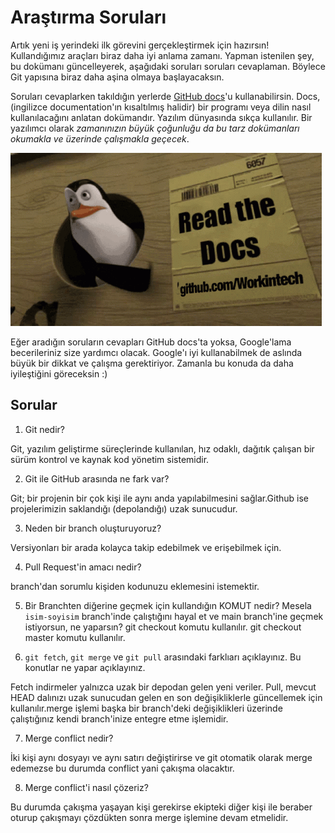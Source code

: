 # Araştırma Soruları

Artık yeni iş yerindeki ilk görevini gerçekleştirmek için hazırsın! Kullandığımız araçları biraz daha iyi anlama zamanı. Yapman istenilen şey, bu dokümanı güncelleyerek, aşağıdaki soruları soruları cevaplaman. Böylece Git yapısına biraz daha aşina olmaya başlayacaksın.

Soruları cevaplarken takıldığın yerlerde [GitHub docs](https://docs.github.com/en)'u kullanabilirsin. Docs, (ingilizce documentation'ın kısaltılmış halidir) bir programı veya dilin nasıl kullanılacağını anlatan dokümandır. Yazılım dünyasında sıkça kullanılır. Bir yazılımcı olarak _zamanınızın büyük çoğunluğu da bu tarz dokümanları okumakla ve üzerinde çalışmakla geçecek_.

![READ THE DOCS](https://github.com/Workintech/FSWeb-S1G1-Projesi-Web-Development-Projesi-icin-Git/blob/main/read-the-docs-wit.gif?raw=true)

Eğer aradığın soruların cevapları GitHub docs'ta yoksa, Google'lama becerileriniz size yardımcı olacak. Google'ı iyi kullanabilmek de aslında büyük bir dikkat ve çalışma gerektiriyor. Zamanla bu konuda da daha iyileştiğini göreceksin :)

## Sorular

1. Git nedir?

 Git, yazılım geliştirme süreçlerinde kullanılan, hız odaklı, dağıtık çalışan bir sürüm kontrol ve kaynak kod yönetim sistemidir.

2. Git ile GitHub arasında ne fark var?

Git; bir projenin bir çok kişi ile aynı anda yapılabilmesini sağlar.Github ise projelerimizin saklandığı (depolandığı) uzak sunucudur.

3. Neden bir branch oluşturuyoruz?

Versiyonları bir arada kolayca takip edebilmek ve erişebilmek için.

4. Pull Request'in amacı nedir?

 branch'dan sorumlu kişiden kodunuzu eklemesini istemektir. 

5. Bir Branchten diğerine geçmek için kullandığın KOMUT nedir? Mesela  `isim-soyisim` branch'inde çalıştığını hayal et ve main branch'ine geçmek istiyorsun, ne yaparsın?
git checkout komutu kullanılır. git checkout master komutu kullanılır.

6. `git fetch`, `git merge` ve `git pull` arasındaki farklıarı açıklayınız. Bu konutlar ne yapar açıklayınız.

Fetch indirmeler yalnızca uzak bir depodan gelen yeni veriler.	Pull, mevcut HEAD dalınızı uzak sunucudan gelen en son değişikliklerle güncellemek için kullanılır.merge işlemi başka bir branch'deki değişiklikleri üzerinde çalıştığınız kendi branch'inize entegre etme işlemidir. 

7. Merge conflict nedir?

İki kişi aynı dosyayı ve aynı satırı değiştirirse ve git otomatik olarak merge edemezse bu durumda conflict yani çakışma olacaktır.

8. Merge conflict'i nasıl çözeriz?

 Bu durumda çakışma yaşayan kişi gerekirse ekipteki diğer kişi ile beraber oturup çakışmayı çözdükten sonra merge işlemine devam etmelidir.
